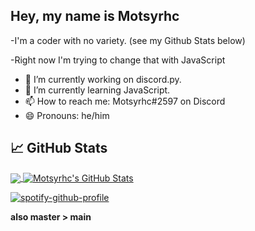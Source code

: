 ## Hey, my name is Motsyrhc
-I'm a coder with no variety. (see my Github Stats below)

-Right now I'm trying to change that with JavaScript

  - 🔭 I’m currently working on discord.py.
  - 🌱 I’m currently learning JavaScript.
  - 📫 How to reach me: Motsyrhc#2597 on Discord
  - 😄 Pronouns: he/him

## &#x1f4c8; GitHub Stats

<a href="https://github.com/Motsyrhc/Motsyrhc">
  <img align="center" src="https://github-readme-stats.vercel.app/api/top-langs/?username=Motsyrhc&hide=java,html,tex&title_color=ffffff&text_color=c9cacc&icon_color=2bbc8a&bg_color=1d1f21" />
</a>
<a href="https://github.com/Motsyrhc/Motsyrhc">
  <img align="center" src="https://github-readme-stats.vercel.app/api?username=Motsyrhc&show_icons=true&line_height=27&count_private=true&title_color=ffffff&text_color=c9cacc&icon_color=2bbc8a&bg_color=1d1f21" alt="Motsyrhc's GitHub Stats" />
</a>

[![spotify-github-profile](https://spotify-github-profile.vercel.app/api/view?uid=r2si1qa7hb3ha9nnkdcl0xvcc&cover_image=true&theme=default)](https://spotify-github-profile.vercel.app/api/view?uid=r2si1qa7hb3ha9nnkdcl0xvcc&redirect=true)

**also master > main**
